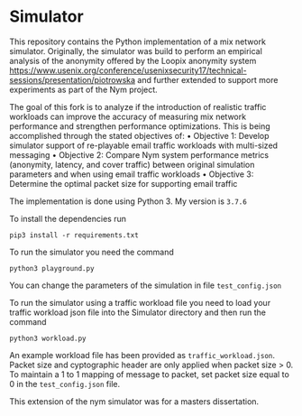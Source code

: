 # Simulator

This repository contains the Python implementation of a mix network simulator.
Originally, the simulator was build to perform an empirical analysis of the anonymity offered by the Loopix anonymity system https://www.usenix.org/conference/usenixsecurity17/technical-sessions/presentation/piotrowska and further extended to support more experiments as part of the Nym project.

The goal of this fork is to analyze if the introduction of realistic traffic workloads can improve the accuracy of measuring mix network performance and strengthen performance optimizations. This is being accomplished through the stated objectives of:
• Objective 1: Develop simulator support of re-playable email traffic workloads with multi-sized messaging
• Objective 2: Compare Nym system performance metrics (anonymity, latency, and cover traffic) between original simulation parameters and when using email traffic workloads
• Objective 3: Determine the optimal packet size for supporting email traffic

The implementation is done using Python 3. My version is `3.7.6` 

To install the dependencies run

`pip3 install -r requirements.txt`

To run the simulator you need the command

`python3 playground.py`

You can change the parameters of the simulation in file `test_config.json`

To run the simulator using a traffic workload file you need to load your traffic workload json file into the Simulator directory and then run the command

`python3 workload.py`

An example workload file has been provided as `traffic_workload.json`.
Packet size and cyptographic header are only applied when packet size > 0. To maintain a 1 to 1 mapping of message to packet, set packet size equal to 0 in the `test_config.json` file.  

This extension of the nym simulator was for a masters dissertation.
